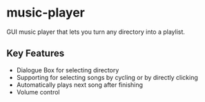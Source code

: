 # music-player
GUI music player that lets you turn any directory into a playlist.

## Key Features
* Dialogue Box for selecting directory
* Supporting for selecting songs by cycling or by directly clicking
* Automatically plays next song after finishing
* Volume control
